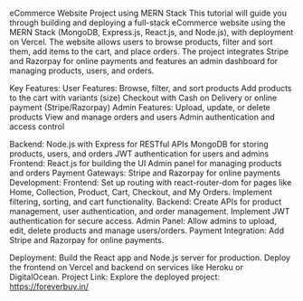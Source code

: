 eCommerce Website Project using MERN Stack
This tutorial will guide you through building and deploying a full-stack eCommerce website using the MERN Stack (MongoDB, Express.js, React.js, and Node.js), with deployment on Vercel. The website allows users to browse products, filter and sort them, add items to the cart, and place orders. The project integrates Stripe and Razorpay for online payments and features an admin dashboard for managing products, users, and orders.

Key Features:
User Features:
Browse, filter, and sort products
Add products to the cart with variants (size)
Checkout with Cash on Delivery or online payment (Stripe/Razorpay)
Admin Features:
Upload, update, or delete products
View and manage orders and users
Admin authentication and access control

Backend:
Node.js with Express for RESTful APIs
MongoDB for storing products, users, and orders
JWT authentication for users and admins
Frontend:
React.js for building the UI
Admin panel for managing products and orders
Payment Gateways:
Stripe and Razorpay for online payments
Development:
Frontend: Set up routing with react-router-dom for pages like Home, Collection, Product, Cart, Checkout, and My Orders. Implement filtering, sorting, and cart functionality.
Backend: Create APIs for product management, user authentication, and order management. Implement JWT authentication for secure access.
Admin Panel: Allow admins to upload, edit, delete products and manage users/orders.
Payment Integration: Add Stripe and Razorpay for online payments.

Deployment:
Build the React app and Node.js server for production.
Deploy the frontend on Vercel and backend on services like Heroku or DigitalOcean.
Project Link:
Explore the deployed project: https://foreverbuy.in/
